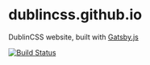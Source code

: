 # dublincss.github.io
DublinCSS website, built with [Gatsby.js](https://www.gatsbyjs.org)

[![Build Status](https://travis-ci.com/dublincss/dublincss.github.io.svg?branch=development)](https://travis-ci.com/dublincss/dublincss.github.io)